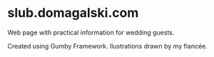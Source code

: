 slub.domagalski.com
===================

Web page with practical information for wedding guests.

Created using Gumby Framework. Ilustrations drawn by my fiancée.
